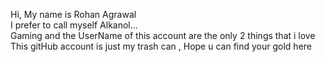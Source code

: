 Hi, My name is Rohan Agrawal 
<br>
I prefer to call myself Alkanol...
<br>
Gaming and the UserName of this account are the only 2 things that i love 
<br>
This gitHub account is just my trash can , Hope u can find your gold here  
